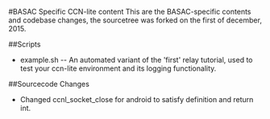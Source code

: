 #BASAC Specific CCN-lite content
This are the BASAC-specific contents and codebase changes, the sourcetree was forked on the first of december, 2015.

##Scripts
- example.sh -- An automated variant of the 'first' relay tutorial, used to test your ccn-lite environment and its logging functionality.

##Sourcecode Changes
- Changed ccnl\_socket\_close for android to satisfy definition and return int.

